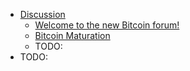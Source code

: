 * [Discussion](https://bitcointalk.org/index.php?board=1.0)
  * [Welcome to the new Bitcoin forum!](topic=5.0.md)
  * [Bitcoin Maturation](topic=6.md)
  * TODO:
* TODO: